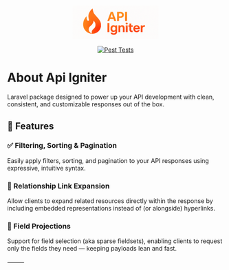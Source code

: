 <p align="center">
  <img src="./logo.png" alt="Api Igniter Logo" width="200">
</p>

<p align="center">
  <a href="https://github.com/rodrigogalura/api-igniter/actions/workflows/pest.yml">
    <img src="https://github.com/rodrigogalura/api-igniter/actions/workflows/pest.yml/badge.svg" alt="Pest Tests">
  </a>
</p>

# About Api Igniter

Laravel package designed to power up your API development with clean, consistent, and customizable responses out of the box.

## 🚀 Features

### ✅ Filtering, Sorting & Pagination

Easily apply filters, sorting, and pagination to your API responses using expressive, intuitive syntax.

### 🔗 Relationship Link Expansion

Allow clients to expand related resources directly within the response by including embedded representations instead of (or alongside) hyperlinks.

### 🧬 Field Projections

Support for field selection (aka sparse fieldsets), enabling clients to request only the fields they need — keeping payloads lean and fast.

⸻
